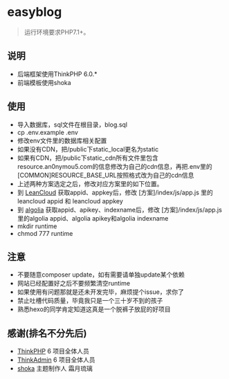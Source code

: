 easyblog
===============

> 运行环境要求PHP7.1+。

## 说明

* 后端框架使用ThinkPHP 6.0.*
* 前端模板使用shoka

## 使用

* 导入数据库，sql文件在根目录，blog.sql
* cp .env.example .env
* 修改env文件里的数据库相关配置
* 如果没有CDN，把/public下static_local更名为static
* 如果有CDN，把/public下static_cdn所有文件里包含resource.an0nymou5.com的信息修改为自己的cdn信息，再把.env里的[COMMON]RESOURCE_BASE_URL按照格式改为自己的cdn信息
* 上述两种方案选定之后，修改对应方案里的如下位置。
* 到 [LeanCloud](https://www.leancloud.cn/) 获取appid、appkey后，修改 [方案]/index/js/app.js 里的leancloud appid 和 leancloud appkey
* 到 [algolia](https://www.algolia.com/) 获取appid、apikey、indexname后，修改 [方案]/index/js/app.js 里的algolia appid、algolia apikey和algolia indexname
* mkdir runtime
* chmod 777 runtime

## 注意

* 不要随意composer update，如有需要请单独update某个依赖
* 网站已经配置好之后不要频繁清空runtime
* 如果使用有问题那就是还未开发完毕，麻烦提个issue，求你了
* 禁止吐槽代码质量，毕竟我只是一个三十岁不到的孩子
* 熟悉hexo的同学肯定知道这真是一个脱裤子放屁的好项目

## 感谢(排名不分先后)

* [ThinkPHP](http://www.thinkphp.cn/) 6 项目全体人员
* [ThinkAdmin](https://thinkadmin.top/) 6 项目全体人员
* [shoka](https://shoka.lostyu.me/) 主题制作人 霜月琉璃

